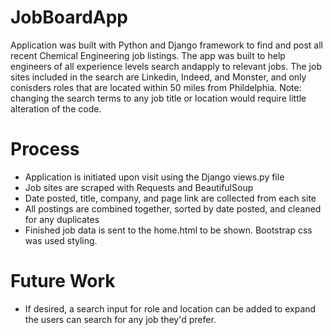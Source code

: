 # JobBoardApp
Application was built with Python and Django framework to find and post all recent Chemical Engineering job listings. The app was built to help engineers of all experience levels search andapply to relevant jobs. The job sites included in the search are Linkedin, Indeed, and Monster, and only conisders roles that are located within 50 miles from Phildelphia. Note: changing the search terms to any job title or location would require little alteration of the code. 

# Process
- Application is initiated upon visit using the Django views.py file
- Job sites are scraped with Requests and BeautifulSoup
- Date posted, title, company, and page link are collected from each site
- All postings are combined together, sorted by date posted, and cleaned for any duplicates
- Finished job data is sent to the home.html to be shown. Bootstrap css was used styling.

# Future Work
- If desired, a search input for role and location can be added to expand the users can search for any job they'd prefer. 
